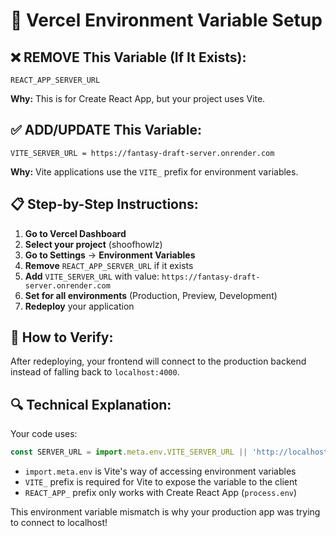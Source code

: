 # 🔧 Vercel Environment Variable Setup

## ❌ REMOVE This Variable (If It Exists):
```
REACT_APP_SERVER_URL
```
**Why:** This is for Create React App, but your project uses Vite.

## ✅ ADD/UPDATE This Variable:
```
VITE_SERVER_URL = https://fantasy-draft-server.onrender.com
```
**Why:** Vite applications use the `VITE_` prefix for environment variables.

## 📋 Step-by-Step Instructions:

1. **Go to Vercel Dashboard**
2. **Select your project** (shoofhowlz)
3. **Go to Settings** → **Environment Variables**
4. **Remove** `REACT_APP_SERVER_URL` if it exists
5. **Add** `VITE_SERVER_URL` with value: `https://fantasy-draft-server.onrender.com`
6. **Set for all environments** (Production, Preview, Development)
7. **Redeploy** your application

## 🎯 How to Verify:
After redeploying, your frontend will connect to the production backend instead of falling back to `localhost:4000`.

## 🔍 Technical Explanation:
Your code uses:
```javascript
const SERVER_URL = import.meta.env.VITE_SERVER_URL || 'http://localhost:4000';
```

- `import.meta.env` is Vite's way of accessing environment variables
- `VITE_` prefix is required for Vite to expose the variable to the client
- `REACT_APP_` prefix only works with Create React App (`process.env`)

This environment variable mismatch is why your production app was trying to connect to localhost!